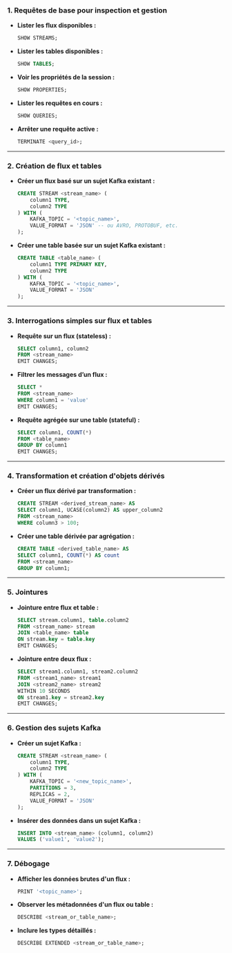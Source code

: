 ### **1. Requêtes de base pour inspection et gestion**
- **Lister les flux disponibles :**
  ```sql
  SHOW STREAMS;
  ```

- **Lister les tables disponibles :**
  ```sql
  SHOW TABLES;
  ```

- **Voir les propriétés de la session :**
  ```sql
  SHOW PROPERTIES;
  ```

- **Lister les requêtes en cours :**
  ```sql
  SHOW QUERIES;
  ```

- **Arrêter une requête active :**
  ```sql
  TERMINATE <query_id>;
  ```

---

### **2. Création de flux et tables**
- **Créer un flux basé sur un sujet Kafka existant :**
  ```sql
  CREATE STREAM <stream_name> (
      column1 TYPE,
      column2 TYPE
  ) WITH (
      KAFKA_TOPIC = '<topic_name>',
      VALUE_FORMAT = 'JSON' -- ou AVRO, PROTOBUF, etc.
  );
  ```

- **Créer une table basée sur un sujet Kafka existant :**
  ```sql
  CREATE TABLE <table_name> (
      column1 TYPE PRIMARY KEY,
      column2 TYPE
  ) WITH (
      KAFKA_TOPIC = '<topic_name>',
      VALUE_FORMAT = 'JSON'
  );
  ```

---

### **3. Interrogations simples sur flux et tables**
- **Requête sur un flux (stateless) :**
  ```sql
  SELECT column1, column2
  FROM <stream_name>
  EMIT CHANGES;
  ```

- **Filtrer les messages d’un flux :**
  ```sql
  SELECT *
  FROM <stream_name>
  WHERE column1 = 'value'
  EMIT CHANGES;
  ```

- **Requête agrégée sur une table (stateful) :**
  ```sql
  SELECT column1, COUNT(*)
  FROM <table_name>
  GROUP BY column1
  EMIT CHANGES;
  ```

---

### **4. Transformation et création d'objets dérivés**
- **Créer un flux dérivé par transformation :**
  ```sql
  CREATE STREAM <derived_stream_name> AS
  SELECT column1, UCASE(column2) AS upper_column2
  FROM <stream_name>
  WHERE column3 > 100;
  ```

- **Créer une table dérivée par agrégation :**
  ```sql
  CREATE TABLE <derived_table_name> AS
  SELECT column1, COUNT(*) AS count
  FROM <stream_name>
  GROUP BY column1;
  ```

---

### **5. Jointures**
- **Jointure entre flux et table :**
  ```sql
  SELECT stream.column1, table.column2
  FROM <stream_name> stream
  JOIN <table_name> table
  ON stream.key = table.key
  EMIT CHANGES;
  ```

- **Jointure entre deux flux :**
  ```sql
  SELECT stream1.column1, stream2.column2
  FROM <stream1_name> stream1
  JOIN <stream2_name> stream2
  WITHIN 10 SECONDS
  ON stream1.key = stream2.key
  EMIT CHANGES;
  ```

---

### **6. Gestion des sujets Kafka**
- **Créer un sujet Kafka :**
  ```sql
  CREATE STREAM <stream_name> (
      column1 TYPE,
      column2 TYPE
  ) WITH (
      KAFKA_TOPIC = '<new_topic_name>',
      PARTITIONS = 3,
      REPLICAS = 2,
      VALUE_FORMAT = 'JSON'
  );
  ```

- **Insérer des données dans un sujet Kafka :**
  ```sql
  INSERT INTO <stream_name> (column1, column2)
  VALUES ('value1', 'value2');
  ```

---

### **7. Débogage**
- **Afficher les données brutes d'un flux :**
  ```sql
  PRINT '<topic_name>';
  ```

- **Observer les métadonnées d'un flux ou table :**
  ```sql
  DESCRIBE <stream_or_table_name>;
  ```

- **Inclure les types détaillés :**
  ```sql
  DESCRIBE EXTENDED <stream_or_table_name>;
  ```
